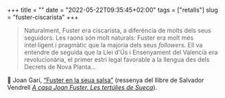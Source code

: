 +++
title = ""
date = "2022-05-22T09:35:45+02:00"
tags = ["retalls"]
slug = "fuster-ciscarista"
+++

> Naturalment, Fuster era ciscarista, a diferència de molts dels seus seguidors. Les raons són molt naturals: Fuster era molt més intel·ligent i pragmàtic que la majoria dels seus *followers*. Ell va entendre de seguida que la Llei d'Ús i Ensenyament del Valencià era revolucionària, el primer estri legal favorable a la llengua des dels Decrets de Nova Planta…

📎 Joan Garí, [“Fuster en la seua salsa”](http://oficidelector.blogspot.com/2022/05/fuster-en-la-seua-salsa.html) (ressenya del llibre de Salvador Vendrell [*A casa Joan Fuster. Les tertúlies de Sueca*](https://www.onadaedicions.com/llibres/producte/A+casa+Joan+Fuster+Les+tertulies+de+Sueca)).